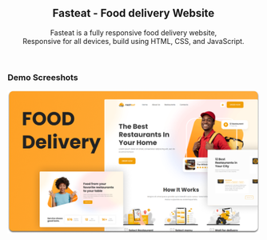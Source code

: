 <div align="center">

  <br />
  <br />

  <h2 align="center">Fasteat - Food delivery Website</h2>

  Fasteat is a fully responsive food delivery website, <br />Responsive for all devices, build using HTML, CSS, and JavaScript.

</div>

<br />

### Demo Screeshots

![Fasteat Desktop Demo](./readme-images/desktop.png "Desktop Demo")